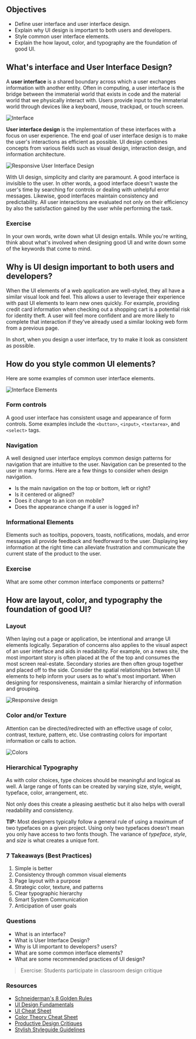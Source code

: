## Objectives

- Define user interface and user interface design.
- Explain why UI design is important to both users and developers.
- Style common user interface elements.
- Explain the how layout, color, and typography are the foundation of good UI.

## What's interface and User Interface Design?

A **user interface** is a shared boundary across which a user exchanges information with another entity. Often in computing, a user interface is the bridge between the immaterial world that exists in code and the material world that we physically interact with. Users provide input to the immaterial world through devices like a keyboard, mouse, trackpad, or touch screen.

![Interface](https://images.duckduckgo.com/iu/?u=http%3A%2F%2Fwww.sentios.co.uk%2Fnews%2Fwp-content%2Fuploads%2F2012%2F03%2Finteractive-user-interface.jpg&f=1)

**User interface design** is the implementation of these interfaces with a focus on user experience. The end goal of user interface design is to make the user's interactions as efficient as possible. UI design combines concepts from various fields such as visual design, interaction design, and information architecture.

![Responsive User Interface Design](http://www.webfuel.com/blog/responsive-design-1.png)

With UI design, simplicity and clarity are paramount. A good interface is invisible to the user. In other words, a good interface doesn't waste the user's time by searching for controls or dealing with unhelpful error messages. Likewise, good interfaces maintain consistency and predictability. All user interactions are evaluated not only on their efficiency by also the satisfaction gained by the user while performing the task.

### Exercise

In your own words, write down what UI design entails. While you're writing, think about what's involved when designing good UI and write down some of the keywords that come to mind.

## Why is UI design important to both users and developers?

When the UI elements of a web application are well-styled, they all have a similar visual look and feel. This allows a user to leverage their experience with past UI elements to learn new ones quickly. For example, providing credit card information when checking out a shopping cart is a potential risk for identity theft. A user will feel more confident and are more likely to complete that interaction if they've already used a similar looking web form from a previous page.

In short, when you design a user interface, try to make it look as consistent as possible.

## How do you style common UI elements?

Here are some examples of common user interface elements.

![Interface Elements](http://ui-cloud.com/res/Vladimir%20Kudinov/Futurico/previews/FuturicoUI_2.jpg)

### Form controls

A good user interface has consistent usage and appearance of form controls. Some examples include the `<button>`, `<input>`, `<textarea>`, and `<select>` tags.

### Navigation

A well designed user interface employs common design patterns for navigation that are intuitive to the user. Navigation can be presented to the user in many forms. Here are a few things to consider when design navigation.

- Is the main navigation on the top or bottom, left or right?
- Is it centered or aligned?
- Does it change to an icon on mobile?
- Does the appearance change if a user is logged in?

### Informational Elements

Elements such as tooltips, popovers, toasts, notifications, modals, and error messages all provide feedback and feedforward to the user. Displaying key information at the right time can alleviate frustration and communicate the current state of the product to the user.

### Exercise

What are some other common interface components or patterns?

## How are layout, color, and typography the foundation of good UI?

### Layout

When laying out a page or application, be intentional and arrange UI elements logically. Separation of concerns also applies to the visual aspect of an user interface and aids in readability. For example, on a news site, the most important story is often placed at the of the top and consumes the most screen real-estate. Secondary stories are then often group together and placed off to the side. Consider the spatial relationships between UI elements to help inform your users as to what's most important. When designing for responsiveness, maintain a similar hierarchy of information and grouping.

![Responsive design](https://images.duckduckgo.com/iu/?u=http%3A%2F%2Fquintagroup.com%2Fservices%2Fweb-design%2Fresponsive-website-design.png&f=1)

### Color and/or Texture

Attention can be directed/redirected with an effective usage of color, contrast, texture, pattern, etc. Use contrasting colors for important information or calls to action.

![Colors](http://cdn1.tnwcdn.com/wp-content/blogs.dir/1/files/2015/04/colortheory.jpg)

### Hierarchical Typography

As with color choices, type choices should be meaningful and logical as well. A large range of fonts can be created by varying size, style, weight, typeface, color, arrangement, etc.

Not only does this create a pleasing aesthetic but it also helps with overall readability and consistency.

**TIP:** Most designers typically follow a general rule of using a maximum of two typefaces on a given project. Using only two typefaces doesn't mean you only have access to two fonts though. The variance of *typeface*, *style*, and *size* is what creates a unique font.

### 7 Takeaways (Best Practices)

1. Simple is better
2. Consistency through common visual elements
3. Page layout with a purpose
4. Strategic color, texture, and patterns
5. Clear typographic hierarchy
6. Smart System Communication
7. Anticipation of user goals

### Questions

* What is an interface?
* What is User Interface Design?
* Why is UI important to developers? users?
* What are some common interface elements?
* What are some recommended practices of UI design?

> Exercise: Students participate in classroom design critique

### Resources

* [Schneiderman's 8 Golden Rules](http://faculty.washington.edu/jtenenbg/courses/360/f04/sessions/schneidermanGoldenRules.html)
* [UI Design Fundamentals](http://blog.teamtreehouse.com/10-user-interface-design-fundamentals)
* [UI Cheat Sheet](https://assets.entrepreneur.com/article/1432156956_the-10-commandments-of-user-interface-design.png?_ga=1.85473438.665435448.1464732240)
* [Color Theory Cheat Sheet](http://d3g1nhkm1kwlws.cloudfront.net/blog/wp-content/uploads/2014/05/Color-Theory-Infographic.jpg)
* [Productive Design Critiques](http://www.fastcodesign.com/3019674/9-rules-for-running-a-productive-design-critique)
* [Stylish Styleguide Guidelines](https://www.smashingmagazine.com/2010/07/designing-style-guidelines-for-brands-and-websites/)
